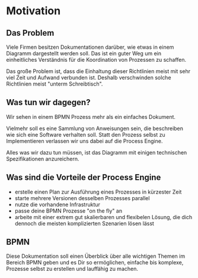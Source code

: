 # Motivation

## Das Problem

Viele Firmen besitzen Dokumentationen darüber, wie etwas in einem Diagramm dargestellt
werden soll. Das ist ein guter Weg um ein einheitliches Verständnis für die Koordination
von Prozessen zu schaffen.

Das große Problem ist, dass die Einhaltung dieser Richtlinien meist mit sehr viel
Zeit und Aufwand verbunden ist. Deshalb verschwinden solche Richtlinien meist
"unterm Schreibtisch".

## Was tun wir dagegen?

Wir sehen in einem BPMN Prozess mehr als ein einfaches Dokument.

Vielmehr soll es eine Sammlung von Anweisungen sein, die beschreiben wie sich
eine Software verhalten soll. Statt den Prozess selbst zu Implementieren
verlassen wir uns dabei auf die Process Engine.

Alles was wir dazu tun müssen, ist das Diagramm mit einigen technischen
Spezifikationen anzureichern.

## Was sind die Vorteile der Process Engine

- erstelle einen Plan zur Ausführung eines Prozesses in kürzester Zeit
- starte mehrere Versionen desselben Prozesses parallel
- nutze die vorhandene Infrastruktur
- passe deine BPMN Prozesse "on the fly" an
- arbeite mit einer extrem gut skalierbaren und flexibelen Lösung, die dich dennoch
die meisten komplizierten Szenarien lösen lässt

## BPMN

Diese Dokumentation soll einen Überblick über alle wichtigen Themen im Bereich
BPMN geben und es Dir so ermöglichen, einfache bis komplexe, Prozesse selbst zu
erstellen und lauffähig zu machen.
